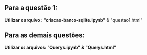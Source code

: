 ## Para a questão 1:
**Utilizar o arquivo : "criacao-banco-sqlite.ipynb"** & "questao1.html"

## Para as demais questões:
**Utilizar os arquivos: "Querys.ipynb" & "Querys.html"**

